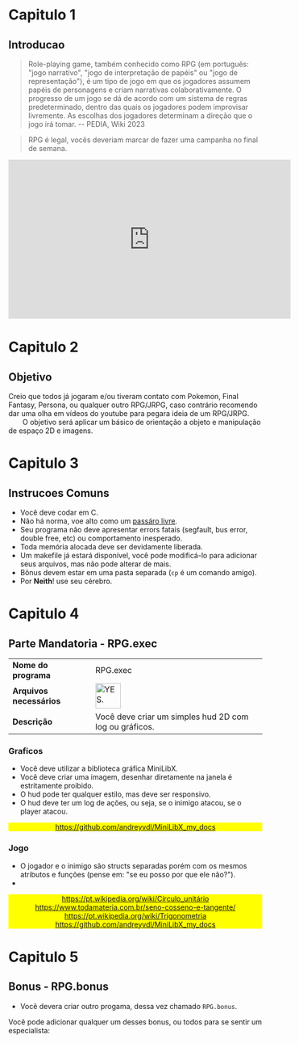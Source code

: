 # Capitulo 1
## Introducao

> Role-playing game, também conhecido como RPG (em português: "jogo narrativo",
> "jogo de interpretação de papéis" ou "jogo de representação"), é um tipo de
> jogo em que os jogadores assumem papéis de personagens e criam narrativas
> colaborativamente. O progresso de um jogo se dá de acordo com um sistema de
> regras predeterminado, dentro das quais os jogadores podem improvisar
> livremente. As escolhas dos jogadores determinam a direção que o jogo irá
> tomar. -- PEDIA, Wiki 2023

> RPG é legal, vocês deveriam marcar de fazer uma campanha no final de semana.

<div align="center">
	<iframe width="560" height="315" src="https://www.youtube.com/embed/
		23JJCCidDXM?si=mDlo-zuxXFv8T_cN" title="YouTube video player" 
		frameborder="0" allow="accelerometer; autoplay; clipboard-write; 
		encrypted-media; gyroscope; picture-in-picture; web-share" 
		allowfullscreen></iframe>
</div>

# Capitulo 2
## Objetivo

Creio que todos já jogaram e/ou tiveram contato com Pokemon, Final Fantasy,
Persona, ou qualquer outro RPG/JRPG, caso contrário recomendo dar uma
olha em vídeos do youtube para pegara ideia de um RPG/JRPG.   
&emsp;&emsp;O objetivo será aplicar um básico de orientação a objeto e
manipulação de espaço 2D e imagens.

# Capitulo 3
## Instrucoes Comuns

- Você deve codar em C.
- Não há norma, voe alto como um
	<a href="https://www.youtube.com/watch?v=d43lJsK7Kvo">passáro livre</a>.
- Seu programa não deve apresentar errors fatais (segfault, bus error, double
	free, etc) ou comportamento inesperado.
- Toda memória alocada deve ser devidamente liberada.
- Um makefile já estará disponível, você pode modificá-lo para adicionar seus
	arquivos, mas não pode alterar de mais.
- Bônus devem estar em uma pasta separada (`cp` é um comando amigo).
- Por **Neith**! use seu cérebro.

# Capitulo 4
## Parte Mandatoria - RPG.exec

<table align="center">
	<tr>
		<td style="font-weight: bold">Nome do programa</td>
		<td>RPG.exec</td>
	</tr>
	<tr>
		<td style="font-weight: bold">Arquivos necessários</td>
		<td><img src="https://external-content.duckduckgo.com/iu/?u=https
			%3A%2F%2Fi.kym-cdn.com%2Fphotos%2Fimages%2Ffacebook%2F001%2F650
			%2F747%2Faaf.png&f=1&nofb=1&ipt
			=c2207ab0bf2f61352e482d823d47c17c9b44335119f91b6b8479907357e56152
			&ipo=images" alt="YES." width="50px"></td>
	</tr>
	<tr>
		<td style="font-weight: bold">Descrição</td>
		<td>Você deve criar um simples hud 2D com log ou gráficos.</td>
	</tr>
</table>

### Graficos

- Você deve utilizar a biblioteca gráfica MiniLibX.
- Você deve criar uma imagem, desenhar diretamente na janela é estritamente
	proibido.
- O hud pode ter qualquer estilo, mas deve ser responsivo.
- O hud deve ter um log de ações, ou seja, se o inimigo atacou, se o player
	atacou.

<div align="center" style="background-color: yellow">
	<a href="https://github.com/andreyvdl/MiniLibX_my_docs" target="_blank">
		https://github.com/andreyvdl/MiniLibX_my_docs</a>
</div>

### Jogo

- O jogador e o inimigo são structs separadas porém com os mesmos atributos
	e funções (pense em: "se eu posso por que ele não?").
- 

<div align="center" style="background-color: yellow">
	<a href="https://pt.wikipedia.org/wiki/Círculo_unitário" target="_blank">
		https://pt.wikipedia.org/wiki/Círculo_unitário</a><br>
	<a href="https://www.todamateria.com.br/seno-cosseno-e-tangente/"
		target="_blank">https://www.todamateria.com.br/seno-cosseno-e-tangente/
		</a><br>
	<a href="https://pt.wikipedia.org/wiki/Trigonometria" target="_blank">
		https://pt.wikipedia.org/wiki/Trigonometria</a><br>
	<a href="https://github.com/andreyvdl/MiniLibX_my_docs" target="_blank">
		https://github.com/andreyvdl/MiniLibX_my_docs</a>
</div>

# Capitulo 5
## Bonus - RPG.bonus

- Você devera criar outro progama, dessa vez chamado `RPG.bonus`.

Você pode adicionar qualquer um desses bonus, ou todos para se sentir um
especialista:


